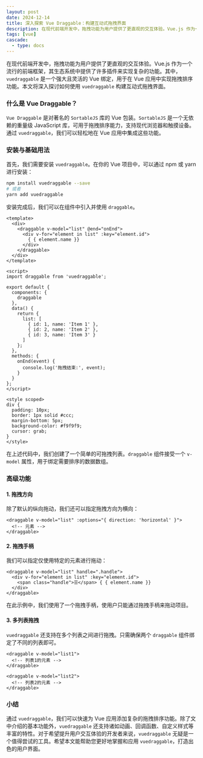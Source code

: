 ```yaml
---
layout: post
date: 2024-12-14
title: 深入探索 Vue Draggable：构建互动式拖拽界面
description: 在现代前端开发中，拖拽功能为用户提供了更直观的交互体验。Vue.js 作为一个流行的前端框架，其生态系统中提供了许多插件来实现复杂的功能。其中，`vuedraggable` 是一个强大且灵活的 Vue 绑定，用于在 Vue 应用中实现拖拽排序功能。本文将深入探讨如何使用 `vuedraggable` 构建互动式拖拽界面。
tags: [vue]
cascade:
  - type: docs
---
```



在现代前端开发中，拖拽功能为用户提供了更直观的交互体验。Vue.js 作为一个流行的前端框架，其生态系统中提供了许多插件来实现复杂的功能。其中，`vuedraggable` 是一个强大且灵活的 Vue 绑定，用于在 Vue 应用中实现拖拽排序功能。本文将深入探讨如何使用 `vuedraggable` 构建互动式拖拽界面。

### 什么是 Vue Draggable？

`Vue Draggable` 是对著名的 `SortableJS` 库的 Vue 包装。`SortableJS` 是一个无依赖的重量级 JavaScript 库，可用于拖拽排序能力，支持现代浏览器和触摸设备。通过 `vuedraggable`，我们可以轻松地在 Vue 应用中集成这些功能。

### 安装与基础用法

首先，我们需要安装 `vuedraggable`。在你的 Vue 项目中，可以通过 npm 或 yarn 进行安装：

```bash
npm install vuedraggable --save
# 或者
yarn add vuedraggable
```

安装完成后，我们可以在组件中引入并使用 `draggable`。

```vue
<template>
  <div>
    <draggable v-model="list" @end="onEnd">
      <div v-for="element in list" :key="element.id">
        { { element.name }}
      </div>
    </draggable>
  </div>
</template>

<script>
import draggable from 'vuedraggable';

export default {
  components: {
    draggable
  },
  data() {
    return {
      list: [
        { id: 1, name: 'Item 1' },
        { id: 2, name: 'Item 2' },
        { id: 3, name: 'Item 3' }
      ]
    };
  },
  methods: {
    onEnd(event) {
      console.log('拖拽结束:', event);
    }
  }
};
</script>

<style scoped>
div {
  padding: 10px;
  border: 1px solid #ccc;
  margin-bottom: 5px;
  background-color: #f9f9f9;
  cursor: grab;
}
</style>
```

在上述代码中，我们创建了一个简单的可拖拽列表。`draggable` 组件接受一个 `v-model` 属性，用于绑定需要排序的数据数组。

### 高级功能

#### 1. 拖拽方向

除了默认的纵向拖动，我们还可以指定拖拽方向为横向：

```vue
<draggable v-model="list" :options="{ direction: 'horizontal' }">
  <!-- 元素 -->
</draggable>
```

#### 2. 拖拽手柄

我们可以指定仅使用特定的元素进行拖动：

```vue
<draggable v-model="list" handle=".handle">
  <div v-for="element in list" :key="element.id">
    <span class="handle">☰</span> { { element.name }}
  </div>
</draggable>
```

在此示例中，我们使用了一个拖拽手柄，使用户只能通过拖拽手柄来拖动项目。

#### 3. 多列表拖拽

`vuedraggable` 还支持在多个列表之间进行拖拽。只需确保两个 `draggable` 组件绑定了不同的列表即可。

```vue
<draggable v-model="list1">
  <!-- 列表1的元素 -->
</draggable>

<draggable v-model="list2">
  <!-- 列表2的元素 -->
</draggable>
```

### 小结

通过 `vuedraggable`，我们可以快速为 Vue 应用添加复杂的拖拽排序功能。除了文中介绍的基本功能外，`vuedraggable` 还支持诸如动画、回调函数、自定义样式等丰富的特性。对于希望提升用户交互体验的开发者来说，`vuedraggable` 无疑是一个值得尝试的工具。希望本文能帮助您更好地掌握和应用 `vuedraggable`，打造出色的用户界面。